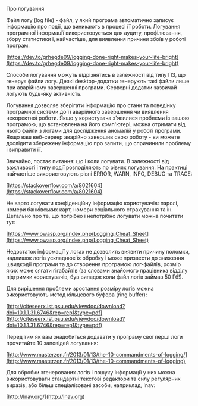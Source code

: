 Про логування

Файл логу (log file) - файл, у який програма автоматично записує інформацію про події, що виникають в процесі її роботи. Логування програмної інформації використовується для аудиту, профілювання, збору статистики і, найчастіше, для виявлення причини збоїв у роботі програм.

[https://dev.to/grhegde09/logging-done-right-makes-your-life-bright](https://dev.to/grhegde09/logging-done-right-makes-your-life-bright)

Способи логування можуть відрізнятись в залежності від типу ПЗ, що генерує файли логу. Деякі desktop-додатки генерують такі файли лише при аварійному завершенні програми. Серверні додатки зазвичай логують будь-яку активність.

Логування дозволяє зберігати інформацію про стани та поведінку програмної системи до її аварійного завершення чи виявлення некоректної роботи. Якщо у користувача з'явилися проблеми із вашою програмою, що встановлена на його комп'ютері, можна отримати від нього файли з логами для дослідження аномалій у роботі програми. Якщо ваш веб-сервер аварійно завершив свою роботу - ви можете дослідити збережену інформацію про запити, що спричинили проблему і виправити її.

Звичайно, постає питання: що і коли логувати.
В залежності від важливості і типу події розподіляють по рівнях логування. На практиці найчастіше використовують рівні ERROR, WARN, INFO, DEBUG та TRACE:

[https://stackoverflow.com/a/8021604](https://stackoverflow.com/a/8021604)

Не варто логувати конфіденційну інформацію користувачів: паролі, номери банківських карт, номери соціального страхування та ін.
Детально про те, що потрібно і непотрібно логувати можна почитати тут:

[https://www.owasp.org/index.php/Logging_Cheat_Sheet](https://www.owasp.org/index.php/Logging_Cheat_Sheet)

Недостаток інформації у логах не дозволить виявити причину поломки, надлишок логів ускладнює їх обробку і може призвести до зниження швидкодії програми та до створення програмою лог-файлів, розмір яких може сягати гігабайтів (за словами знайомого працівника відділу підтримки користувачів, був випадок коли файл логів займав 50 Гб!).

Для вирішення проблеми зростання розміру логів можна використовують метод кільцевого буфера (ring buffer):

[http://citeseerx.ist.psu.edu/viewdoc/download?doi=10.1.1.31.6746&rep=rep1&type=pdf](http://citeseerx.ist.psu.edu/viewdoc/download?doi=10.1.1.31.6746&rep=rep1&type=pdf)

Перед тим як вам знадобиться додавати у програму свої перші логи прочитайте 10 заповідей логування:

[http://www.masterzen.fr/2013/01/13/the-10-commandments-of-logging/](http://www.masterzen.fr/2013/01/13/the-10-commandments-of-logging)

Для обробки згенерованих логів і пошуку інформації у них можна використовувати стандартні текстові редактори та силу регулярних виразів, або більш спеціалізовані засоби, наприклад, lnav:

[http://lnav.org/](http://lnav.org)
